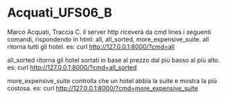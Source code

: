 # Acquati_UFS06_B
Marco Acquati, Traccia C. il server http riceverà da cmd lines i seguenti comandi, rispondendo in html: all, all_sorted, more_expensive_suite. 
all ritorna tutti gli hotel. es: curl http://127.0.0.1:8000/?cmd=all

all_sorted ritorna gli hotel sortati in base al prezzo dal più basso al più alto. es: curl http://127.0.0.1:8000/?cmd=all_sorted

more_expensive_suite controlla che un hotel abbia la suite e mostra la più costosa. es: curl http://127.0.0.1:8000/?cmd=more_expensive_suite
